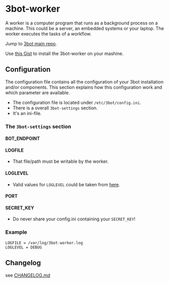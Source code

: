 # 3bot-worker

A worker is a computer program that runs as a background process on a machine. This could be a server, an embedded systems or your laptop. The worker executes the tasks of a workflow.

Jump to [3bot main repo](https://github.com/3bot/3bot/).

Use [this Gist](https://gist.github.com/walterrenner/4d8863043404bec01d0f) to install the 3bot-worker on your mashine.


## Configuration

The configuration file contains all the configuration of your 3bot installation and/or components. 
This section explains how this configuration work and which parameter are available. 

* The configuration file is located under `/etc/3bot/config.ini`.
* There is a overall `3bot-settings` section.
* It's an ini-file. 

### The `3bot-settings` section

#### BOT_ENDPOINT

#### LOGFILE

* That file/path must be writable by the worker.

#### LOGLEVEL

* Valid values for `LOGLEVEL` could be taken from [here](https://docs.python.org/2/howto/logging.html).

#### PORT

#### SECRET_KEY

* Do never share your config.ini containing your `SECRET_KEY`!


### Example 

	LOGFILE = /var/log/3bot-worker.log
	LOGLEVEL = DEBUG


## Changelog

see [CHANGELOG.md](https://github.com/3bot/3bot-worker/blob/master/CHANGELOG.md)
